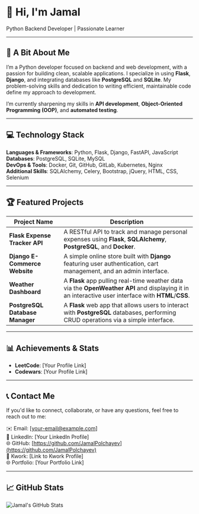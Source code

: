 # 👋 Hi, I'm Jamal  
Python Backend Developer | Passionate Learner

---

## 💬 A Bit About Me

I’m a Python developer focused on backend and web development, with a passion for building clean, scalable applications. I specialize in using **Flask**, **Django**, and integrating databases like **PostgreSQL** and **SQLite**. My problem-solving skills and dedication to writing efficient, maintainable code define my approach to development.

I’m currently sharpening my skills in **API development**, **Object-Oriented Programming (OOP)**, and **automated testing**.

---

## 💻 Technology Stack

**Languages & Frameworks**: Python, Flask, Django, FastAPI, JavaScript  
**Databases**: PostgreSQL, SQLite, MySQL  
**DevOps & Tools**: Docker, Git, GitHub, GitLab, Kubernetes, Nginx  
**Additional Skills**: SQLAlchemy, Celery, Bootstrap, jQuery, HTML, CSS, Selenium

---

## 🏆 Featured Projects

| Project Name                  | Description                                                                                                                                           |
|-------------------------------|-------------------------------------------------------------------------------------------------------------------------------------------------------|
| **Flask Expense Tracker API**  | A RESTful API to track and manage personal expenses using **Flask**, **SQLAlchemy**, **PostgreSQL**, and **Docker**.                                  |
| **Django E-Commerce Website**  | A simple online store built with **Django** featuring user authentication, cart management, and an admin interface.                                   |
| **Weather Dashboard**          | A **Flask** app pulling real-time weather data via the **OpenWeather API** and displaying it in an interactive user interface with **HTML**/**CSS**.  |
| **PostgreSQL Database Manager**| A **Flask** web app that allows users to interact with **PostgreSQL** databases, performing CRUD operations via a simple interface.                   |

---

## 📊 Achievements & Stats

- **LeetCode**: [Your Profile Link]  
- **Codewars**: [Your Profile Link]  

---

## 📞 Contact Me

If you'd like to connect, collaborate, or have any questions, feel free to reach out to me:

✉️ Email: [your-email@example.com]  
💼 LinkedIn: [Your LinkedIn Profile]  
🌐 GitHub: [https://github.com/JamalPolchayev](https://github.com/JamalPolchayev)  
💼 Kwork: [Link to Kwork Profile]  
🌐 Portfolio: [Your Portfolio Link]

---

## 📈 GitHub Stats

![Jamal's GitHub Stats](https://github-readme-stats.vercel.app/api?username=JamalPolchayev&show_icons=true&theme=tokyonight)
